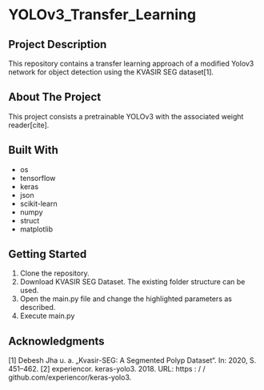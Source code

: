# YOLOv3_Transfer_Learning

## Project Description
This repository contains a transfer learning approach of a modified Yolov3 network for object detection using the KVASIR SEG dataset[1].

## About The Project
This project consists a pretrainable YOLOv3 with the associated weight reader[cite]. 

## Built With
- os
- tensorflow
- keras
- json
- scikit-learn
- numpy
- struct
- matplotlib

## Getting Started
1) Clone the repository.
2) Download KVASIR SEG Dataset. The existing folder structure can be used.
3) Open the main.py file and change the highlighted parameters as described.
4) Execute main.py

## Acknowledgments
[1] Debesh Jha u. a. „Kvasir-SEG: A Segmented Polyp Dataset“. In: 2020, S. 451–462.
[2] experiencor. keras-yolo3. 2018. URL: https : / / github.com/experiencor/keras-yolo3.

